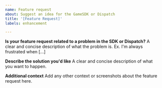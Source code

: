 ```yaml
---
name: Feature request
about: Suggest an idea for the GameSDK or Dispatch
title: '[Feature Request]'
labels: enhancement

---
```


**Is your feature request related to a problem in the SDK or Dispatch?**
A clear and concise description of what the problem is. Ex. I'm always frustrated when [...]

**Describe the solution you'd like**
A clear and concise description of what you want to happen.

**Additional context**
Add any other context or screenshots about the feature request here.
